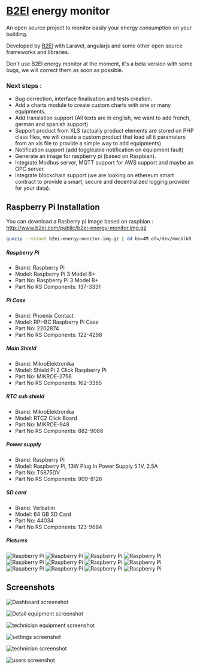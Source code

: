 # [B2EI](http://www.b2ei.com) energy monitor

An open source project to monitor easily your energy consumption on your building.

Developed by  [B2EI](http://www.b2ei.com) with Laravel, angularjs and some other open source frameworks and libraries.

Don't use B2EI energy monitor at the moment, it's a beta version with some bugs, we will correct them as soon as possible.


### Next steps : 
 - Bug correction, interface finalisation and tests creation.
 - Add a charts module to create custom charts with one or many equipments.
 - Add translation support (All texts are in english, we want to add french, german and spanish support)
 - Support product from XLS (actually product elements are stored on PHP class files, we will create a custom product that load all it parameters from an xls file to provide a simple way to add equipments)
 - Notification support (add toggleable notification on equipment fault)
 - Generate an image for raspberry pi (based on Raspbian).
 - Integrate Modbus server, MQTT support for AWS support and maybe an OPC server.
 - Integrate blockchain support (we are looking on ethereum smart contract to provide a smart, secure and decentralized logging provider for your data).


 ## Raspberry Pi Installation
 
 
 You can download a Rasberry pi Image based on raspbian : http://www.b2ei.com/public/b2ei-energy-monitor.img.gz
 ```bash
 gunzip --stdout b2ei-energy-monitor.img.gz | dd bs=4M of=/dev/mmcblk0
 ```
 
 ##### Raspberry Pi
 - Brand: Raspberry Pi
 - Model: Raspberry Pi 3 Model B+ 
 - Part No: Raspberry Pi 3 Model B+ 
 - Part No RS Components: 137-3331


 ##### Pi Case
 - Brand: Phoenix Contact
 - Model: RPI-BC Raspberry Pi Case
 - Part No: 2202874
 - Part No RS Components: 122-4298


 ##### Main Shield
 - Brand: 	MikroElektronika
 - Model: Shield Pi 2 Click Raspberry Pi
 - Part No: MIKROE-2756
 - Part No RS Components: 162-3385


 ##### RTC sub shield
 - Brand: MikroElektronika
 - Model: RTC2 Click Board 
 - Part No: MIKROE-948
 - Part No RS Components: 882-9086	


 ##### Power supply
 - Brand: Raspberry Pi 
 - Model: Raspberry Pi, 13W Plug In Power Supply 5.1V, 2.5A
 - Part No: T5875DV
 - Part No RS Components: 909-8126


 ##### SD card
 - Brand: 	Verbatim
 - Model: 64 GB SD Card
 - Part No: 44034
 - Part No RS Components: 123-9684


 
 ##### Pictures
 ![Raspberry Pi](https://github.com/jonvillegb2ei/b2ei-energy-monitor/raw/master/readme/photos/IMG_0072.jpg)
 ![Raspberry Pi](https://github.com/jonvillegb2ei/b2ei-energy-monitor/raw/master/readme/photos/IMG_0073.jpg)
 ![Raspberry Pi](https://github.com/jonvillegb2ei/b2ei-energy-monitor/raw/master/readme/photos/IMG_0074.jpg)
 ![Raspberry Pi](https://github.com/jonvillegb2ei/b2ei-energy-monitor/raw/master/readme/photos/IMG_0075.jpg)
 ![Raspberry Pi](https://github.com/jonvillegb2ei/b2ei-energy-monitor/raw/master/readme/photos/IMG_0076.jpg)
 ![Raspberry Pi](https://github.com/jonvillegb2ei/b2ei-energy-monitor/raw/master/readme/photos/IMG_0077.jpg)
 ![Raspberry Pi](https://github.com/jonvillegb2ei/b2ei-energy-monitor/raw/master/readme/photos/IMG_0078.jpg)
 ![Raspberry Pi](https://github.com/jonvillegb2ei/b2ei-energy-monitor/raw/master/readme/photos/IMG_0079.jpg)
 ![Raspberry Pi](https://github.com/jonvillegb2ei/b2ei-energy-monitor/raw/master/readme/photos/IMG_0080.jpg)
 ![Raspberry Pi](https://github.com/jonvillegb2ei/b2ei-energy-monitor/raw/master/readme/photos/IMG_0081.jpg)
 ![Raspberry Pi](https://github.com/jonvillegb2ei/b2ei-energy-monitor/raw/master/readme/photos/IMG_0082.jpg)
 ![Raspberry Pi](https://github.com/jonvillegb2ei/b2ei-energy-monitor/raw/master/readme/photos/IMG_0083.jpg)

 

 
 ## Screenshots
![Dashboard screenshot](https://github.com/jonvillegb2ei/b2ei-energy-monitor/raw/master/readme/dashboard.png)

![Detail equipment screenshot](https://github.com/jonvillegb2ei/b2ei-energy-monitor/raw/master/readme/detail-equipment.png)

![technician equipment screenshot](https://github.com/jonvillegb2ei/b2ei-energy-monitor/raw/master/readme/technician-equipment.png)

![settings screenshot](https://github.com/jonvillegb2ei/b2ei-energy-monitor/raw/master/readme/settings.png)

![technician screenshot](https://github.com/jonvillegb2ei/b2ei-energy-monitor/raw/master/readme/technician.png)

![users screenshot](https://github.com/jonvillegb2ei/b2ei-energy-monitor/raw/master/readme/users.png)

